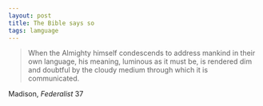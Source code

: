 ```yaml
---
layout: post
title: The Bible says so
tags: lamguage
---
```


> When the Almighty himself condescends to address mankind in their own language, his meaning, luminous as it must be, is rendered dim and doubtful by the cloudy medium through which it is communicated.

Madison, *Federalist* 37